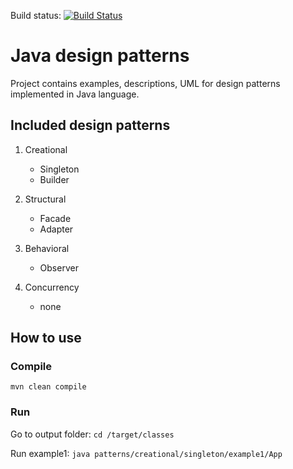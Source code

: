 Build status: [![Build Status](https://travis-ci.org/franekd/java-design-patterns.svg?branch=master)](https://travis-ci.org/franekd/java-design-patterns)

Java design patterns
=

Project contains examples, descriptions, UML for design patterns implemented in Java language.

## Included design patterns

1. Creational
    + Singleton
    + Builder

2. Structural
    + Facade
    + Adapter

3. Behavioral
    + Observer

4. Concurrency
    + none
    
## How to use

### Compile
``
mvn clean compile
``

### Run
Go to output folder:
``
cd /target/classes
``

Run example1:
``
java patterns/creational/singleton/example1/App
``

